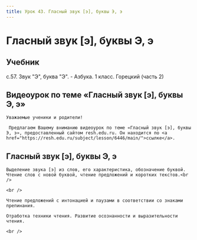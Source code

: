 ```yaml
---
title: Урок 43. Гласный звук [э], буквы Э, э
---
```


# Гласный звук [э], буквы Э, э

## Учебник

с.57. Звук "Э", буква "Э". - Азбука. 1 класс. Горецкий (часть 2)

## Видеоурок по теме «Гласный звук [э], буквы Э, э»

<p>
	Уважаемые ученики и родители!  
</p>
<p>
	 Предлагаем Вашему вниманию видеоурок по теме «Гласный звук [э], буквы Э, э», предоставленный сайтом resh.edu.ru. Он находится по <a href="https://resh.edu.ru/subject/lesson/6446/main/">ссылке</a>.
</p>

## Гласный звук [э], буквы Э, э

<p>
	Выделение звука [э] из слов, его характеристика, обозначение буквой. Чтение слов с новой буквой, чтение предложений и коротких текстов.<br />
</p>
<p>
	<br />
</p>
<p>
	Чтение предложений с интонацией и паузами в соответствии со знаками препинания.
</p>
<p>
	Отработка техники чтения. Развитие осознанности и выразительности чтения.
</p>
<div>
	<br />
</div>